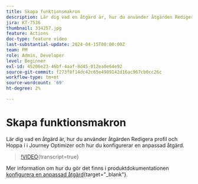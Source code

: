 ```yaml
---
title: Skapa funktionsmakron
description: Lär dig vad en åtgärd är, hur du använder åtgärden Redigera profil och Hoppa i i Journey Optimizer och hur du konfigurerar en anpassad åtgärd.
jira: KT-7536
thumbnail: 334257.jpg
feature: Actions
doc-type: feature video
last-substantial-update: 2024-04-15T00:00:00Z
team: PM
role: Admin, Developer
level: Beginner
exl-id: 45206e23-46bf-4aaf-8d45-012ea0e64e92
source-git-commit: f273f8f14dc42c65e4989142d16ac967cb0cc26c
workflow-type: tm+mt
source-wordcount: '69'
ht-degree: 2%

---
```


# Skapa funktionsmakron

Lär dig vad en åtgärd är, hur du använder åtgärden Redigera profil och Hoppa i i Journey Optimizer och hur du konfigurerar en anpassad åtgärd.

>[!VIDEO](https://video.tv.adobe.com/v/3428396?quality=12&learn=on){transcript=true}

Mer information om hur du gör det finns i produktdokumentationen [konfigurera en anpassad åtgärd](https://experienceleague.adobe.com/en/docs/journey-optimizer/using/configuration/configure-journeys/action-journeys/about-custom-action-configuration){target="_blank"}.
